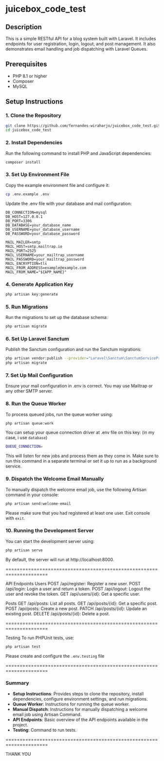 # juicebox_code_test

## Description

This is a simple RESTful API for a blog system built with Laravel. It includes endpoints for user registration, login, logout, and post management. It also demonstrates email handling and job dispatching with Laravel Queues.

## Prerequisites

- PHP 8.1 or higher
- Composer
- MySQL

## Setup Instructions

### 1. Clone the Repository

```bash
git clone https://github.com/fernandes-wiraharjo/juicebox_code_test.git
cd juicebox_code_test
```

### 2. Install Dependencies
Run the following command to install PHP and JavaScript dependencies:

```bash
composer install
```

### 3. Set Up Environment File
Copy the example environment file and configure it:

```bash
cp .env.example .env
```

Update the .env file with your database and mail configuration:

```plaintext
DB_CONNECTION=mysql
DB_HOST=127.0.0.1
DB_PORT=3306
DB_DATABASE=your_database_name
DB_USERNAME=your_database_username
DB_PASSWORD=your_database_password

MAIL_MAILER=smtp
MAIL_HOST=smtp.mailtrap.io
MAIL_PORT=2525
MAIL_USERNAME=your_mailtrap_username
MAIL_PASSWORD=your_mailtrap_password
MAIL_ENCRYPTION=tls
MAIL_FROM_ADDRESS=example@example.com
MAIL_FROM_NAME="${APP_NAME}"
```

### 4. Generate Application Key

```bash
php artisan key:generate
```

### 5. Run Migrations
Run the migrations to set up the database schema:

```bash
php artisan migrate
```

### 6. Set Up Laravel Sanctum
Publish the Sanctum configuration and run the Sanctum migrations:

```bash
php artisan vendor:publish --provider="Laravel\Sanctum\SanctumServiceProvider"
php artisan migrate
```

### 7. Set Up Mail Configuration
Ensure your mail configuration in .env is correct. You may use Mailtrap or any other SMTP server.

### 8. Run the Queue Worker
To process queued jobs, run the queue worker using:

```bash
php artisan queue:work
```

You can setup your queue connection driver at .env file on this key: (in my case, i use `database`)
```bash
QUEUE_CONNECTION=
```

This will listen for new jobs and process them as they come in. Make sure to run this command in a separate terminal or set it up to run as a background service.

### 9. Dispatch the Welcome Email Manually
To manually dispatch the welcome email job, use the following Artisan command in your console:

```bash
php artisan send:welcome-email
```

Please make sure that you had registered at least one user. Exit console with `exit`.

### 10. Running the Development Server
You can start the development server using:

```bash
php artisan serve
```

By default, the server will run at http://localhost:8000.

=====================================================================

API Endpoints
Users
POST /api/register: Register a new user.
POST /api/login: Login a user and return a token.
POST /api/logout: Logout the user and revoke the token.
GET /api/users/{id}: Get a specific user.

Posts
GET /api/posts: List all posts.
GET /api/posts/{id}: Get a specific post.
POST /api/posts: Create a new post.
PATCH /api/posts/{id}: Update an existing post.
DELETE /api/posts/{id}: Delete a post.

=====================================================================

Testing
To run PHPUnit tests, use:

```bash
php artisan test
```

Please create and configure the `.env.testing` file

=====================================================================

### Summary

- **Setup Instructions**: Provides steps to clone the repository, install dependencies, configure environment settings, and run migrations.
- **Queue Worker**: Instructions for running the queue worker.
- **Manual Dispatch**: Instructions for manually dispatching a welcome email job using Artisan Command.
- **API Endpoints**: Basic overview of the API endpoints available in the project.
- **Testing**: Command to run tests.

=====================================================================

THANK YOU
